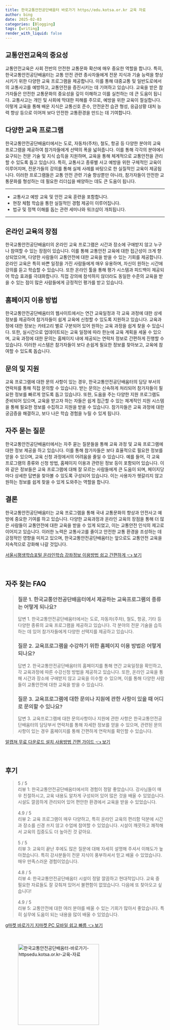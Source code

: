 ```yaml
---
title: 한국교통안전공단배움터 바로가기 https//edu.kotsa.or.kr 교육 자료
author: bing
date: 2025-02-03
categories: [Blogging]
tags: [writing]
render_with_liquid: false
---
```



<h2 id='교통안전교육의 중요성'>교통안전교육의 중요성</h2>

<p>교통안전교육은 사회 전반의 안전한 교통문화 확산에 매우 중요한 역할을 합니다. 특히, 한국교통안전공단배움터는 교통 안전 관련 종사자들에게 전문 지식과 기술 능력을 향상시키기 위한 다양한 교육 프로그램을 제공합니다. 이를 통해 대중교통 및 일반도로에서의 교통사고를 예방하고, 교통안전을 증진시키는 데 기여하고 있습니다. 교육을 받은 참가자들은 안전한 교통문화의 중요성을 깊이 이해하고 이를 실천하는 데 큰 도움이 됩니다. 교통사고는 개인 및 사회에 막대한 피해를 주므로, 예방을 위한 교육이 절실합니다. 이렇게 교육을 통해 배운 지식은 교통신호 준수, 안전운전 습관 형성, 응급상황 대처 능력 향상 등으로 이어져 보다 안전한 교통환경을 만드는 데 기여합니다.</p>

<h2 id='다양한 교육 프로그램'>다양한 교육 프로그램</h2>

<p>한국교통안전공단배움터에서는 도로, 자동차(주차), 철도, 항공 등 다양한 분야의 교육 프로그램을 제공하여 참가자들에게 선택의 폭을 넓혀줍니다. 이를 통해 각각의 분야에서 요구되는 전문 기술 및 지식 습득을 지원하며, 교육을 통해 체계적으로 교통안전을 관리할 수 있도록 돕고 있습니다. 특히, 교통사고 종류별 사고 예방을 위한 구체적인 교육이 이루어지며, 전문가들의 강의를 통해 실제 사례를 바탕으로 한 실질적인 교육이 제공됩니다. 이러한 프로그램들은 교통 안전 관련 기술 향상뿐만 아니라, 참가자들이 안전한 교통문화를 형성하는 데 필요한 리더십을 배양하는 데도 큰 도움이 됩니다.</p>

<hr />

<ul>
    <li>교통사고 예방 교육 및 안전 교육 훈련을 포함합니다.</li>
    <li>현장 체험 학습을 통한 실질적인 경험 제공이 이루어집니다.</li>
    <li>법규 및 정책 이해를 돕는 관련 세미나와 워크샵이 개최됩니다.</li>
</ul>

<hr />

<h2 id='온라인 교육의 장점'>온라인 교육의 장점</h2>

<p>한국교통안전공단배움터의 온라인 교육 프로그램은 시간과 장소에 구애받지 않고 누구나 참여할 수 있는 장점이 있습니다. 이를 통해 교통안전 교육에 대한 접근성이 크게 향상되었으며, 다양한 사람들이 교통안전에 대한 교육을 받을 수 있는 기회를 제공합니다. 온라인 교육은 특히 바쁜 일정을 가진 사람들에게 매우 유용하며, 자신이 원하는 시간에 강의를 듣고 학습할 수 있습니다. 또한 온라인 툴을 통해 평가 시스템과 피드백이 제공되어 학습 효과를 극대화합니다. 직접 강의에 참석하지 않더라도 동일한 수준의 교육을 받을 수 있는 점이 많은 사람들에게 긍정적인 평가를 받고 있습니다.</p>

<h2 id='홈페이지 이용 방법'>홈페이지 이용 방법</h2>

<p>한국교통안전공단배움터의 웹사이트에서는 연간 교육일정과 각 교육 과정에 대한 상세 정보를 제공하여 참가자들이 쉽게 교육에 신청할 수 있도록 지원하고 있습니다. 교육과정에 대한 정보는 카테고리 별로 구분되어 있어 원하는 교육 과정을 쉽게 찾을 수 있습니다. 또한, 실시간으로 업데이트되는 교육 일정에 따라 한눈에 교육 계획을 세울 수 있으며, 교육 과정에 대한 문의는 홈페이지 내에 제공되는 연락처 정보로 간편하게 진행할 수 있습니다. 이러한 시스템은 참가자들이 보다 손쉽게 필요한 정보를 찾아보고, 교육에 참여할 수 있도록 돕습니다.</p>

<h2 id='문의 및 지원'>문의 및 지원</h2>

<p>교육 프로그램에 대한 문의 사항이 있는 경우, 한국교통안전공단배움터의 담당 부서의 연락처를 통해 직접 문의할 수 있습니다. 받는 문의는 신속하게 처리되어 참가자들이 필요한 정보를 빠르게 얻도록 돕고 있습니다. 또한, 도움을 주는 다양한 지원 프로그램도 준비되어 있으며, 교육을 받고자 하는 자들은 쉽게 접근할 수 있는 체계적인 지원 시스템을 통해 필요한 정보를 수집하고 지원을 받을 수 있습니다. 참가자들은 교육 과정에 대한 궁금증을 해결하고, 보다 나은 학습 경험을 누릴 수 있게 됩니다.</p>

<h2 id='자주 묻는 질문'>자주 묻는 질문</h2>

<p>한국교통안전공단배움터에서는 자주 묻는 질문들을 통해 교육 과정 및 교육 프로그램에 대한 정보 제공을 하고 있습니다. 이를 통해 참가자들은 보다 효율적으로 필요한 정보를 얻을 수 있으며, 교육 신청 과정에서의 어려움을 줄일 수 있습니다. 예를 들어, 각 교육 프로그램의 종류와 신청 방법, 홈페이지 이용과 관련된 정보 등이 포함되어 있습니다. 이와 같은 정보들은 교육 프로그램에 대해 잘 모르는 사람들에게 큰 도움이 되며, 페이지당마다 상세한 답변을 찾아볼 수 있도록 구성되어 있습니다. 이는 사용자가 헷갈리지 않고 원하는 정보를 쉽게 찾을 수 있게 도와주는 역할을 합니다.</p>

<h2 id='결론'>결론</h2>

<p>한국교통안전공단배움터는 교육 프로그램을 통해 국내 교통문화의 향상과 안전사고 예방에 중요한 기여를 하고 있습니다. 다양한 교육과정과 온라인 교육의 장점을 통해 더 많은 사람들이 교통안전에 대한 교육을 받을 수 있게 되었고, 이는 교통안전 인식의 제고로 이어지고 있습니다. 이러한 노력은 교통사고를 줄이고 안전한 교통 환경을 조성하는 데 긍정적인 영향을 미치고 있으며, 한국교통안전공단배움터는 앞으로도 교통안전 교육을 지속적으로 강화해 나갈 것입니다.</p>


<p><a class="click-button" title="서울시평생학습포털 온라인학습 강좌정보 이용방법 쉽고 간편하게" href="https://greenforu.github.io/posts/%EC%84%9C%EC%9A%B8%EC%8B%9C%ED%8F%89%EC%83%9D%ED%95%99%EC%8A%B5%ED%8F%AC%ED%84%B8-%EC%98%A8%EB%9D%BC%EC%9D%B8%ED%95%99%EC%8A%B5-%EA%B0%95%EC%A2%8C%EC%A0%95%EB%B3%B4-%EC%9D%B4%EC%9A%A9%EB%B0%A9%EB%B2%95-%EC%89%BD%EA%B3%A0-%EA%B0%84%ED%8E%B8%ED%95%98%EA%B2%8C/" rel="dofollow">서울시평생학습포털 온라인학습 강좌정보 이용방법 쉽고 간편하게 👈 보기</a></p><br>
<h2 id='자주_찾는_FAQ'>자주 찾는 FAQ</h2>
<div itemscope="" itemtype="https://schema.org/FAQPage"> 
<blockquote> 
<div itemscope="" itemprop="mainEntity" itemtype="https://schema.org/Question"> 
<h3 itemprop="name">질문 1. 한국교통안전공단배움터에서 제공하는 교육프로그램의 종류는 어떻게 되나요?</h3> 
<div itemscope="" itemprop="acceptedAnswer" itemtype="https://schema.org/Answer"> 
<span itemprop="text"> 
<p>답변 1. 한국교통안전공단배움터에서는 도로, 자동차(주차), 철도, 항공, 기타 등 다양한 종류의 교육 프로그램을 제공하고 있습니다. 각 분야의 전문 기술을 습득하는 데 있어 참가자들에게 다양한 선택지를 제공하고 있습니다.</p> 
</span> 
</div> 
</div> 
<div itemscope="" itemprop="mainEntity" itemtype="https://schema.org/Question"> 
<h3 itemprop="name">질문 2. 교육프로그램을 수강하기 위한 홈페이지 이용 방법은 어떻게 되나요?</h3> 
<div itemscope="" itemprop="acceptedAnswer" itemtype="https://schema.org/Answer"> 
<span itemprop="text"> 
<p>답변 2. 한국교통안전공단배움터의 홈페이지를 통해 연간 교육일정을 확인하고, 각 교육과정에 따른 수강신청 방법을 제공하고 있습니다. 또한, 온라인 교육을 통해 시간과 장소에 구애받지 않고 교육을 이수할 수 있으며, 이를 통해 다양한 사람들이 교통안전에 대한 교육을 받을 수 있습니다.</p> 
</span> 
</div> 
</div> 
<div itemscope="" itemprop="mainEntity" itemtype="https://schema.org/Question"> 
<h3 itemprop="name">질문 3. 교육프로그램에 대한 문의나 지원에 관한 사항이 있을 때 어디로 문의할 수 있나요?</h3> 
<div itemscope="" itemprop="acceptedAnswer" itemtype="https://schema.org/Answer"> 
<span itemprop="text"> 
<p>답변 3. 교육프로그램에 대한 문의사항이나 지원에 관한 사항은 한국교통안전공단배움터의 담당부서 연락처를 통해 자세한 정보를 얻을 수 있으며, 관련된 문의사항이 있는 경우 홈페이지를 통해 간편하게 연락처를 확인할 수 있습니다.</p> 
</span> 
</div> 
</div> 
</blockquote> 
</div>
<p><a class="click-button" title="알캡쳐 무료 다운로드 설치 사용방법 간편 가이드" href="https://greenforu.github.io/posts/%EC%95%8C%EC%BA%A1%EC%B3%90-%EB%AC%B4%EB%A3%8C-%EB%8B%A4%EC%9A%B4%EB%A1%9C%EB%93%9C-%EC%84%A4%EC%B9%98-%EC%82%AC%EC%9A%A9%EB%B0%A9%EB%B2%95-%EA%B0%84%ED%8E%B8-%EA%B0%80%EC%9D%B4%EB%93%9C/" rel="dofollow">알캡쳐 무료 다운로드 설치 사용방법 간편 가이드 👈 보기</a></p><br>
<h2 id='후기'>후기</h2>
<div itemscope itemtype="https://schema.org/Product">
  <blockquote>
  <div itemprop="review" itemscope itemtype="https://schema.org/Review">
      <div itemprop="reviewRating" itemscope itemtype="https://schema.org/Rating"> <span itemprop="ratingValue">5</span> / <span itemprop="bestRating">5</span> </div>
      <span itemprop="reviewBody">리뷰 1: 한국교통안전공단배움터에서의 경험이 정말 좋았습니다. 강사님들이 매우 친절하시고, 교육 내용도 알차게 구성되어 있어 많은 것을 배울 수 있었습니다. 시설도 깔끔하게 관리되어 있어 편안한 환경에서 교육을 받을 수 있었습니다.</span>
  </div>
  <br>
  <div itemprop="review" itemscope itemtype="https://schema.org/Review">
      <div itemprop="reviewRating" itemscope itemtype="https://schema.org/Rating"> <span itemprop="ratingValue">4.9</span> / <span itemprop="bestRating">5</span> </div>
      <span itemprop="reviewBody">리뷰 2: 교육 프로그램이 매우 다양하고, 특히 온라인 교육의 편리함 덕분에 시간과 장소를 신경 쓰지 않고 수업에 참여할 수 있었습니다. 시설이 깨끗하고 쾌적해서 교육의 집중도도 더 높아진 것 같아요.</span>
  </div>
  <br>
  <div itemprop="review" itemscope itemtype="https://schema.org/Review">
      <div itemprop="reviewRating" itemscope itemtype="https://schema.org/Rating"> <span itemprop="ratingValue">5</span> / <span itemprop="bestRating">5</span> </div>
      <span itemprop="reviewBody">리뷰 3: 교육이 끝난 후에도 많은 질문에 대해 자세히 설명해 주셔서 이해도가 높아졌습니다. 특히 강사분들이 전문 지식이 풍부하셔서 믿고 배울 수 있었습니다. 매우 만족스러운 경험이었습니다.</span>
  </div>
  <br>
  <div itemprop="review" itemscope itemtype="https://schema.org/Review">
      <div itemprop="reviewRating" itemscope itemtype="https://schema.org/Rating"> <span itemprop="ratingValue">4.8</span> / <span itemprop="bestRating">5</span> </div>
      <span itemprop="reviewBody">리뷰 4: 한국교통안전공단배움터 시설이 정말 깔끔하고 현대적입니다. 교육 중 필요한 자료들도 잘 갖춰져 있어서 불편함이 없었습니다. 다음에 또 찾아오고 싶습니다!</span>
  </div>
  <br>
  <div itemprop="review" itemscope itemtype="https://schema.org/Review">
      <div itemprop="reviewRating" itemscope itemtype="https://schema.org/Rating"> <span itemprop="ratingValue">4.9</span> / <span itemprop="bestRating">5</span> </div>
      <span itemprop="reviewBody">리뷰 5: 교통안전에 대한 여러 분야를 배울 수 있는 기회가 많아서 좋았습니다. 특히 실무에 도움이 되는 내용을 많이 배울 수 있었습니다.</span>
  </div>
  </blockquote>
</div>
<p><a class="click-button" title="g마켓 바로가기 지마켓 PC 모바일 쉽고 빠름" href="https://greenforu.github.io/posts/g%EB%A7%88%EC%BC%93-%EB%B0%94%EB%A1%9C%EA%B0%80%EA%B8%B0-%EC%A7%80%EB%A7%88%EC%BC%93-PC-%EB%AA%A8%EB%B0%94%EC%9D%BC-%EC%89%BD%EA%B3%A0-%EB%B9%A0%EB%A6%84/" rel="dofollow">g마켓 바로가기 지마켓 PC 모바일 쉽고 빠름 👈 보기</a></p><br>
<figure class="image"><img src="https://greenforu.github.io/assets/img/thumbnail/한국교통안전공단배움터-바로가기-httpsedu.kotsa.or.kr-교육-자료.webp" alt="한국교통안전공단배움터-바로가기-httpsedu.kotsa.or.kr-교육-자료" width="256" height="256"></figure>